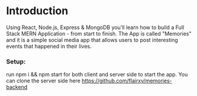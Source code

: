 # Introduction

Using React, Node.js, Express & MongoDB you'll learn how to build a Full Stack MERN Application - from start to finish. The App is called "Memories" and it is a simple social media app that allows users to post interesting events that happened in their lives.

### Setup:
  run npm i && npm start for both client and server side to start the app. You can clone the server side here https://github.com/flairxy/memories-backend
